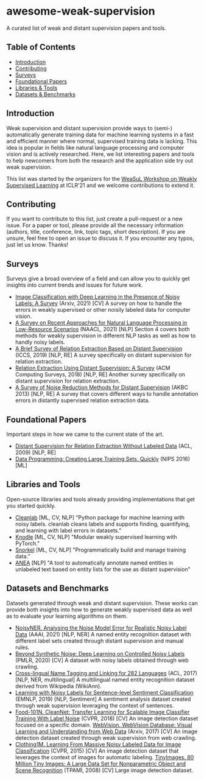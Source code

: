 # awesome-weak-supervision

A curated list of weak and distant supervision papers and tools.

## Table of Contents
- [Introduction](#introduction)
- [Contributing](#contributing)
- [Surveys](#surveys)
- [Foundational Papers](#foundational-papers)
- [Libraries & Tools](#libraries-and-tools)
- [Datasets & Benchmarks](#datasets-and-benchmarks)

## Introduction

Weak supervision and distant supervision provide ways to (semi-) automatically generate training data for machine learning systems in a fast and efficient manner where normal, supervised training data is lacking. This idea is popular in fields like natural language processing and computer vision and is actively researched. Here, we list interesting papers and tools to help newcomers from both the research and the application side try out weak supervision.

This list was started by the organizers for the [WeaSuL Workshop on Weakly Supervised Learning](https://weasul.github.io/organizers/) at ICLR'21 and we welcome contributions to extend it.

## Contributing

If you want to contribute to this list, just create a pull-request or a new issue. For a paper or tool, please provide all the necessary information (authors, title, conference, link, topic tags, short description). If you are unsure, feel free to open an issue to discuss it. If you encounter any typos, just let us know. Thanks!

## Surveys

Surveys give a broad overview of a field and can allow you to quickly get insights into current trends and issues for future work.

- [Image Classification with Deep Learning in the Presence of Noisy Labels: A Survey](https://arxiv.org/abs/1912.05170) (Arxiv, 2021) [CV] A survey on how to handle the errors in weakly supervised or other noisily labeled data for computer vision.
- [A Survey on Recent Approaches for Natural Language Processing in Low-Resource Scenarios](https://arxiv.org/abs/2010.12309) (NAACL, 2021) [NLP] Section 4 covers both methods for weakly supervision in different NLP tasks as well as how to handly noisy labels.
- [A Brief Survey of Relation Extraction Based on Distant Supervision](https://link.springer.com/chapter/10.1007/978-3-030-22744-9_23) (ICCS, 2019) [NLP, RE] A survey specifically on distant supervision for relation extraction.
- [Relation Extraction Using Distant Supervision: A Survey](https://dl.acm.org/doi/10.1145/3241741) (ACM Computing Surveys, 2018) [NLP, RE] Another survey specifically on distant supervision for relation extraction.
- [A Survey of Noise Reduction Methods for Distant Supervision](https://dl.acm.org/doi/10.1145/2509558.2509571) (AKBC 2013) [NLP, RE] A survey that covers different ways to handle annotation errors in distantly supervised relation extraction data.

## Foundational Papers

Important steps in how we came to the current state of the art.

- [Distant Supervision for Relation Extraction Without Labeled Data](https://www.aclweb.org/anthology/P09-1113/) (ACL, 2009) [NLP, RE]
- [Data Programming: Creating Large Training Sets, Quickly](https://papers.nips.cc/paper/2016/hash/6709e8d64a5f47269ed5cea9f625f7ab-Abstract.html) (NIPS 2016) [ML]


## Libraries and Tools

Open-source libraries and tools already providing implementations that get you started quickly.

- [Cleanlab](https://github.com/cgnorthcutt/cleanlab) [ML, CV, NLP] "Python package for machine learning with noisy labels. cleanlab cleans labels and supports finding, quantifying, and learning with label errors in datasets."
- [Knodle](https://github.com/knodle/knodle) [ML, CV, NLP] "Modular weakly supervised learning with PyTorch."
- [Snorkel](https://github.com/snorkel-team/snorkel) [ML, CV, NLP] "Programmatically build and manage training data.”
- [ANEA](https://github.com/uds-lsv/anea) [NLP] "A tool to automatically annotate named entities in unlabeled text based on entity lists for the use as distant supervision"

## Datasets and Benchmarks

Datasets generated through weak and distant supervision. These works can provide both insights into how to generate weakly supervised data as well as to evaluate your learning algorithms on them.

- [NoisyNER. Analysing the Noise Model Error for Realistic Noisy Label Data](https://arxiv.org/abs/2101.09763) (AAAI, 2021) [NLP, NER] A named entity recognition dataset with different label sets created through distant supervision and manual rules. 
- [Beyond Synthetic Noise: Deep Learning on Controlled Noisy Labels](http://proceedings.mlr.press/v119/jiang20c.html) (PMLR, 2020) [CV] A dataset with noisy labels obtained through web crawling.
- [Cross-lingual Name Tagging and Linking for 282 Languages](https://www.aclweb.org/anthology/P17-1178.pdf) (ACL, 2017) [NLP, NER, multilingual] A multilingual named entity recognition dataset derived from Wikipedia (WikiAnn). 
- [Learning with Noisy Labels for Sentence-level Sentiment Classification](https://www.aclweb.org/anthology/D19-1655/) (EMNLP, 2019) [NLP, Sentiment] A sentiment analysis dataset created through weak supervision leveraging the context of sentences.
- [Food-101N. CleanNet: Transfer Learning for Scalable Image Classifier Training With Label Noise](https://openaccess.thecvf.com/content_cvpr_2018/html/Lee_CleanNet_Transfer_Learning_CVPR_2018_paper.html) (CVPR, 2018) [CV] An image detection dataset focused on a specific domain.
[WebVision. WebVision Database: Visual Learning and Understanding from Web Data](https://data.vision.ee.ethz.ch/cvl/webvision//dataset2017.html) (Arxiv, 2017) [CV] An image detection dataset created through weak supervision from web crawling.
- [Clothing1M. Learning From Massive Noisy Labeled Data for Image Classification](https://ieeexplore.ieee.org/document/7298885) (CVPR, 2015) [CV] An image detection dataset that leverages the context of images for automatic labeling.
[TinyImages. 80 Million Tiny Images: A Large Data Set for Nonparametric Object and Scene Recognition](https://dl.acm.org/doi/10.1109/TPAMI.2008.128) (TPAMI, 2008) [CV] Large image detection dataset.

